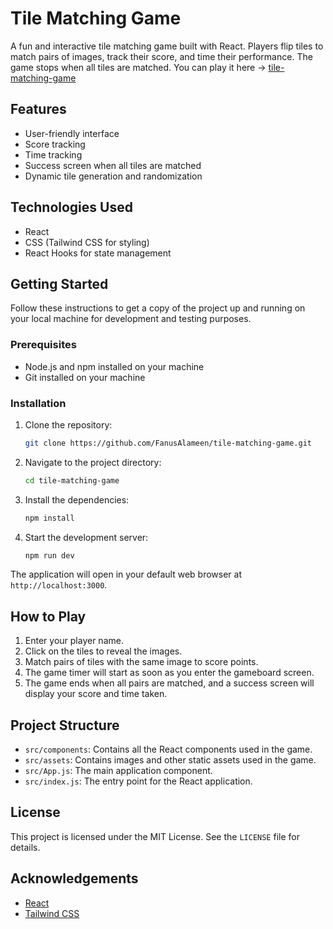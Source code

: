 # Tile Matching Game

A fun and interactive tile matching game built with React. Players flip tiles to match pairs of images, track their score, and time their performance. The game stops when all tiles are matched.  You can play it here -> [tile-matching-game](https://tile-matching-game-sigma.vercel.app/)

## Features

- User-friendly interface
- Score tracking
- Time tracking
- Success screen when all tiles are matched
- Dynamic tile generation and randomization

## Technologies Used

- React
- CSS (Tailwind CSS for styling)
- React Hooks for state management

## Getting Started

Follow these instructions to get a copy of the project up and running on your local machine for development and testing purposes.

### Prerequisites

- Node.js and npm installed on your machine
- Git installed on your machine

### Installation

1. Clone the repository:
   ```sh
   git clone https://github.com/FanusAlameen/tile-matching-game.git
   ```

2. Navigate to the project directory:
   ```sh
   cd tile-matching-game
   ```

3. Install the dependencies:
   ```sh
   npm install
   ```

4. Start the development server:
   ```sh
   npm run dev
   ```

The application will open in your default web browser at `http://localhost:3000`.

## How to Play

1. Enter your player name.
2. Click on the tiles to reveal the images.
3. Match pairs of tiles with the same image to score points.
4. The game timer will start as soon as you enter the gameboard screen.
5. The game ends when all pairs are matched, and a success screen will display your score and time taken.

## Project Structure

- `src/components`: Contains all the React components used in the game.
- `src/assets`: Contains images and other static assets used in the game.
- `src/App.js`: The main application component.
- `src/index.js`: The entry point for the React application.

## License

This project is licensed under the MIT License. See the `LICENSE` file for details.

## Acknowledgements

- [React](https://reactjs.org/)
- [Tailwind CSS](https://tailwindcss.com/)
